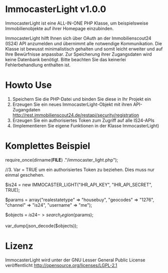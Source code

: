 ImmocasterLight v1.0.0
===================

ImmocasterLight ist eine ALL-IN-ONE PHP Klasse, um beispielsweise
Immobilienobjekte auf ihrer Homepage einzubinden. 

ImmocasterLight hilft Ihnen sich über OAuth an der Immobilienscout24 (IS24) API anzumelden und übernimmt
alle notwendige Kommunikation. Die Klasse ist bewusst minimalistisch gehalten und somit
leicht erweiter und auf Ihre Bewürfnisse anpassbar. Zur Speicherung ihrer Zugangsdaten
wird keine Datenbank benötigt. Bitte beachten Sie das keinerlei Fehlerbehandlung enthalten
ist.

Howto Use
========

1. Speichern Sie die PHP-Datei und binden Sie diese in Ihr Projekt ein
2. Erzeugen Sie ein neues ImmocasterLight-Objekt mit ihren API-Zugangdaten
   http://rest.immobilienscout24.de/restapi/security/registration
3. Erzeugen Sie ein authorisiertes Token zum Zugriff auf alle IS24-APIs
4. (Implementieren Sie eigene Funktionen in der Klasse ImmocasterLight)

Komplettes Beispiel
=================

require_once(dirname(__FILE__) ."/immocaster_light.php");

//3. Var = TRUE um ein authorisiertes Token zu beziehen. Dies muss nur einmal geschehen.

$is24 = new IMMOCASTER_LIGHT("IHR_API_KEY", "IHR_API_SECRET", TRUE);

$params = array("realestatetype" => "housebuy", "geocodes" => "1276", "channel" => "is24", "username" => "me");

$objects = $is24->search_region($params);

var_dump(json_decode($objects));

Lizenz
=====

ImmocasterLight wird unter der GNU Lesser General Public License veröffentlicht
http://opensource.org/licenses/LGPL-2.1
